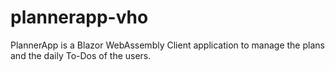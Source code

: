 # plannerapp-vho
PlannerApp is a Blazor WebAssembly Client application to manage the plans and the daily To-Dos of the users.
